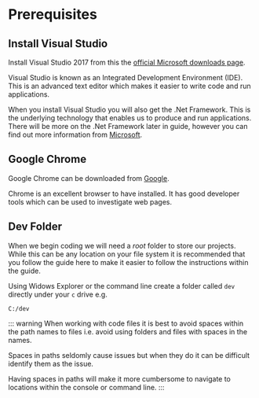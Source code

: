 # Prerequisites

## Install Visual Studio

Install Visual Studio 2017 from this the [official Microsoft downloads page](https://visualstudio.microsoft.com/downloads/).

Visual Studio is known as an Integrated Development Environment (IDE). This is an advanced text editor which makes it easier to write code and run applications.

When you install Visual Studio you will also get the .Net Framework. This is the underlying technology that enables us to produce and run applications. There will be more on the .Net Framework later in guide, however you can find out more information from [Microsoft](https://docs.microsoft.com/en-us/dotnet/framework/get-started/index).


## Google Chrome

Google Chrome can be downloaded from [Google](https://www.google.com/chrome/).

Chrome is an excellent browser to have installed. It has good developer tools which can be used to investigate web pages.


## Dev Folder

When we begin coding we will need a _root_ folder to store our projects. While this can be any location on your file system it is recommended that you follow the guide here to make it easier to follow the instructions within the guide.

Using Widows Explorer or the command line create a folder called ```dev``` directly under your ```c``` drive e.g.

```
C:/dev
```

::: warning
When working with code files it is best to avoid spaces within the path names to files i.e. avoid using folders and files with spaces in the names.

Spaces in paths seldomly cause issues but when they do it can be difficult identify them as the issue.

Having spaces in paths will make it more cumbersome to navigate to locations within the console or command line.
:::

